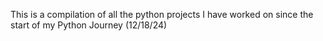 This is a compilation of all the python projects I have worked on since the start of my Python Journey (12/18/24)

